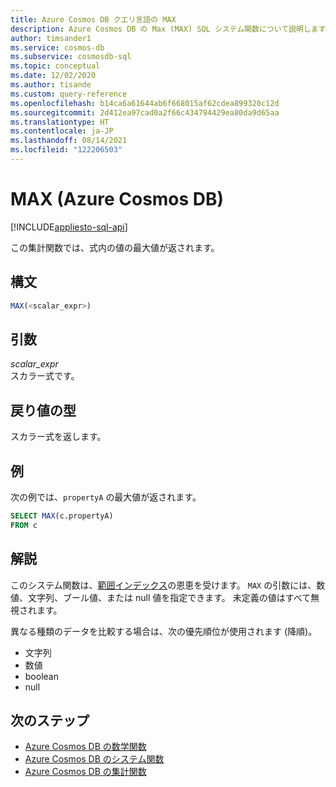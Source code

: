 ```yaml
---
title: Azure Cosmos DB クエリ言語の MAX
description: Azure Cosmos DB の Max (MAX) SQL システム関数について説明します。
author: timsander1
ms.service: cosmos-db
ms.subservice: cosmosdb-sql
ms.topic: conceptual
ms.date: 12/02/2020
ms.author: tisande
ms.custom: query-reference
ms.openlocfilehash: b14ca6a61644ab6f668015af62cdea899320c12d
ms.sourcegitcommit: 2d412ea97cad0a2f66c434794429ea80da9d65aa
ms.translationtype: HT
ms.contentlocale: ja-JP
ms.lasthandoff: 08/14/2021
ms.locfileid: "122206503"
---
```

# <a name="max-azure-cosmos-db"></a>MAX (Azure Cosmos DB)
[!INCLUDE[appliesto-sql-api](../includes/appliesto-sql-api.md)]

この集計関数では、式内の値の最大値が返されます。
  
## <a name="syntax"></a>構文
  
```sql
MAX(<scalar_expr>)  
```  
  
## <a name="arguments"></a>引数

*scalar_expr*  
   スカラー式です。 
  
## <a name="return-types"></a>戻り値の型
  
スカラー式を返します。  
  
## <a name="examples"></a>例
  
次の例では、`propertyA` の最大値が返されます。
  
```sql
SELECT MAX(c.propertyA)
FROM c
```  

## <a name="remarks"></a>解説

このシステム関数は、[範囲インデックス](../index-policy.md#includeexclude-strategy)の恩恵を受けます。 `MAX` の引数には、数値、文字列、ブール値、または null 値を指定できます。 未定義の値はすべて無視されます。

異なる種類のデータを比較する場合は、次の優先順位が使用されます (降順)。

- 文字列
- 数値
- boolean
- null

## <a name="next-steps"></a>次のステップ

- [Azure Cosmos DB の数学関数](sql-query-mathematical-functions.md)
- [Azure Cosmos DB のシステム関数](sql-query-system-functions.md)
- [Azure Cosmos DB の集計関数](sql-query-aggregate-functions.md)